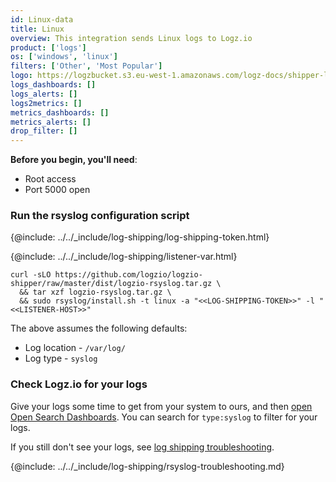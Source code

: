 ```yaml
---
id: Linux-data
title: Linux
overview: This integration sends Linux logs to Logz.io
product: ['logs']
os: ['windows', 'linux']
filters: ['Other', 'Most Popular']
logo: https://logzbucket.s3.eu-west-1.amazonaws.com/logz-docs/shipper-logos/linux.svg
logs_dashboards: []
logs_alerts: []
logs2metrics: []
metrics_dashboards: []
metrics_alerts: []
drop_filter: []
---
```



**Before you begin, you'll need**:

* Root access
* Port 5000 open

 

### Run the rsyslog configuration script

{@include: ../../_include/log-shipping/log-shipping-token.html}

{@include: ../../_include/log-shipping/listener-var.html} 

```shell
curl -sLO https://github.com/logzio/logzio-shipper/raw/master/dist/logzio-rsyslog.tar.gz \
  && tar xzf logzio-rsyslog.tar.gz \
  && sudo rsyslog/install.sh -t linux -a "<<LOG-SHIPPING-TOKEN>>" -l "<<LISTENER-HOST>>"
```


The above assumes the following defaults:

* Log location - `/var/log/`
* Log type - `syslog`

### Check Logz.io for your logs

Give your logs some time to get from your system to ours, and then [open Open Search Dashboards](https://app.logz.io/#/dashboard/osd). You can search for `type:syslog` to filter for your logs. 

If you still don't see your logs, see [log shipping troubleshooting]({{site.baseurl}}/user-guide/log-shipping/log-shipping-troubleshooting.html).

 
 

{@include: ../../_include/log-shipping/rsyslog-troubleshooting.md} 

  